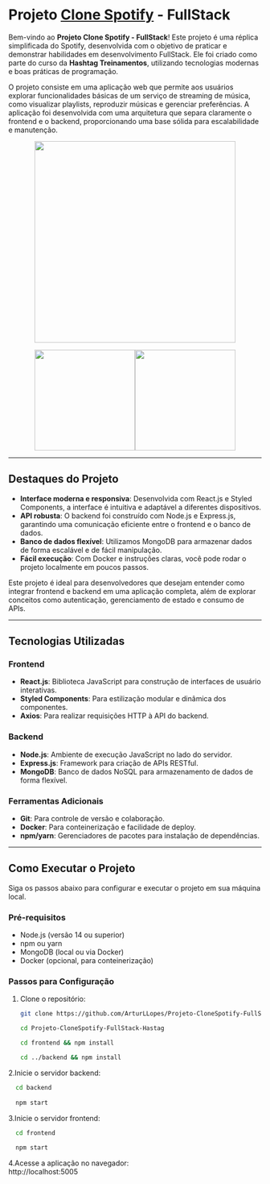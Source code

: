 # Projeto [Clone Spotify](https://projeto-clonespotify-fullstack.onrender.com) - FullStack

Bem-vindo ao **Projeto Clone Spotify - FullStack**! Este projeto é uma réplica simplificada do Spotify, desenvolvida com o objetivo de praticar e demonstrar habilidades em desenvolvimento FullStack. Ele foi criado como parte do curso da **Hashtag Treinamentos**, utilizando tecnologias modernas e boas práticas de programação.

O projeto consiste em uma aplicação web que permite aos usuários explorar funcionalidades básicas de um serviço de streaming de música, como visualizar playlists, reproduzir músicas e gerenciar preferências. A aplicação foi desenvolvida com uma arquitetura que separa claramente o frontend e o backend, proporcionando uma base sólida para escalabilidade e manutenção.


<p align="center">
<img 
    src="https://github.com/user-attachments/assets/9be407ab-e44d-451a-ac16-300d092281b7"
    width="400"  
/>
</p>


<p align="center">
<img 
    src="https://github.com/user-attachments/assets/d210d890-3b8d-446d-858f-cee2c8f59d9b"
    width="200"  

  <img 
    src="https://github.com/user-attachments/assets/bb9b4467-a0f5-4e2c-ab03-2741528e50ae"
    width="200"  
/>
</p>

---

## Destaques do Projeto

- **Interface moderna e responsiva**: Desenvolvida com React.js e Styled Components, a interface é intuitiva e adaptável a diferentes dispositivos.
- **API robusta**: O backend foi construído com Node.js e Express.js, garantindo uma comunicação eficiente entre o frontend e o banco de dados.
- **Banco de dados flexível**: Utilizamos MongoDB para armazenar dados de forma escalável e de fácil manipulação.
- **Fácil execução**: Com Docker e instruções claras, você pode rodar o projeto localmente em poucos passos.

Este projeto é ideal para desenvolvedores que desejam entender como integrar frontend e backend em uma aplicação completa, além de explorar conceitos como autenticação, gerenciamento de estado e consumo de APIs.

---

## Tecnologias Utilizadas

### Frontend

- **React.js**: Biblioteca JavaScript para construção de interfaces de usuário interativas.
- **Styled Components**: Para estilização modular e dinâmica dos componentes.
- **Axios**: Para realizar requisições HTTP à API do backend.

### Backend

- **Node.js**: Ambiente de execução JavaScript no lado do servidor.
- **Express.js**: Framework para criação de APIs RESTful.
- **MongoDB**: Banco de dados NoSQL para armazenamento de dados de forma flexível.

### Ferramentas Adicionais

- **Git**: Para controle de versão e colaboração.
- **Docker**: Para conteinerização e facilidade de deploy.
- **npm/yarn**: Gerenciadores de pacotes para instalação de dependências.

---

## Como Executar o Projeto

Siga os passos abaixo para configurar e executar o projeto em sua máquina local.

### Pré-requisitos

- Node.js (versão 14 ou superior)
- npm ou yarn
- MongoDB (local ou via Docker)
- Docker (opcional, para conteinerização)

### Passos para Configuração

1. Clone o repositório:

   ```bash
   git clone https://github.com/ArturLLopes/Projeto-CloneSpotify-FullStack-Hastag.git
   
   cd Projeto-CloneSpotify-FullStack-Hastag

   cd frontend && npm install   
   
   cd ../backend && npm install
   ````
   
2.Inicie o servidor backend:

  ```bash
    cd backend
      
    npm start

  ```

3.Inicie o servidor frontend:

  ```bash
    cd frontend
    
    npm start
  ````

4.Acesse a aplicação no navegador:<br>
  http://localhost:5005

